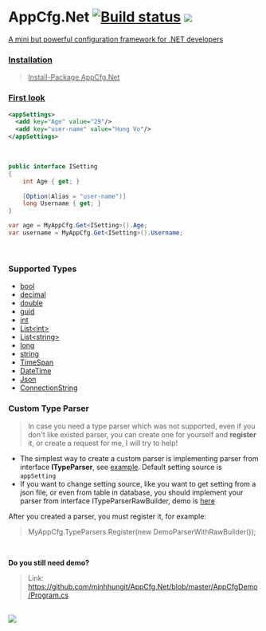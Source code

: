 # AppCfg.Net [![Build status](https://ci.appveyor.com/api/projects/status/8ifb08lenlmbdf0p?svg=true)](https://ci.appveyor.com/project/minhhungit/appcfg) <a href="https://www.nuget.org/packages/AppCfg.Net/"><img src="https://img.shields.io/nuget/v/AppCfg.Net.svg?style=flat" />
A mini but powerful configuration framework for .NET developers

### Installation
> Install-Package AppCfg.Net


### First look

```xml
<appSettings>
  <add key="Age" value="29"/>
  <add key="user-name" value="Hung Vo"/>
</appSettings>
```
<br />

```csharp
public interface ISetting
{
    int Age { get; }
	
    [Option(Alias = "user-name")] 
    long Username { get; }
}

var age = MyAppCfg.Get<ISetting>().Age;
var username = MyAppCfg.Get<ISetting>().Username;

```
<br />

### Supported Types
- <a href="https://github.com/minhhungit/AppCfg.Net/blob/master/AppCfg/TypeParsers/BooleanParser.cs" target="_blank">bool</a>
- <a href="https://github.com/minhhungit/AppCfg.Net/blob/master/AppCfg/TypeParsers/DecimalParser.cs" target="_blank">decimal</a>
- <a href="https://github.com/minhhungit/AppCfg.Net/blob/master/AppCfg/TypeParsers/DoubleParser.cs" target="_blank">double</a>
- <a href="https://github.com/minhhungit/AppCfg.Net/blob/master/AppCfg/TypeParsers/GuidParser.cs" target="_blank">guid</a>
- <a href="https://github.com/minhhungit/AppCfg.Net/blob/master/AppCfg/TypeParsers/IntParser.cs" target="_blank">int</a>
- <a href="https://github.com/minhhungit/AppCfg.Net/blob/master/AppCfg/TypeParsers/ListIntParser.cs" target="_blank">List&#60;int&#62;</a>
- <a href="https://github.com/minhhungit/AppCfg.Net/blob/master/AppCfg/TypeParsers/ListStringParser.cs" target="_blank">List&#60;string&#62;</a>
- <a href="https://github.com/minhhungit/AppCfg.Net/blob/master/AppCfg/TypeParsers/LongParser.cs" target="_blank">long</a>
- <a href="https://github.com/minhhungit/AppCfg.Net/blob/master/AppCfg/TypeParsers/StringParser.cs" target="_blank">string</a>
- <a href="https://github.com/minhhungit/AppCfg.Net/blob/master/AppCfg/TypeParsers/TimeSpanParser.cs" target="_blank">TimeSpan</a>
- <a href="https://github.com/minhhungit/AppCfg.Net/blob/master/AppCfg/TypeParsers/DateTimeParser.cs" target="_blank">DateTime</a>
- <a href="https://github.com/minhhungit/AppCfg.Net/blob/master/AppCfg/TypeParsers/JsonParser.cs" target="_blank">Json</a>
- <a href="https://github.com/minhhungit/AppCfg.Net/blob/master/AppCfg/TypeParsers/ConnectionStringParser.cs" target="_blank">ConnectionString</a>

### Custom Type Parser
> In case you need a type parser which was not supported, even if you don't like existed parser, you can create one for yourself and **register** it, or create a request for me, I will try to help!

- The simplest way to create a custom parser is implementing parser from interface **ITypeParser**, see <a href="https://github.com/minhhungit/AppCfg.Net/blob/master/AppCfg/TypeParsers/IntParser.cs" target="_blank">example</a>. 
Default setting source is `appSetting`
- If you want to change setting source, like you want to get setting from a json file, or even from table in database, you should implement your parser from interface ITypeParserRawBuilder, demo is <a href="https://github.com/minhhungit/AppCfg.Net/blob/master/AppCfgDemo/CustomParsers/DemoParserWithRawBuilder.cs" target="_blank">here</a>

After you created a parser, you must register it, for example:
> MyAppCfg.TypeParsers.Register(new DemoParserWithRawBuilder<JsonPerson>());

<br />

**Do you still need demo?**

> Link: https://github.com/minhhungit/AppCfg.Net/blob/master/AppCfgDemo/Program.cs

<br />

<img src="https://raw.githubusercontent.com/minhhungit/AppCfg/master/wiki/images/demo.png" />
